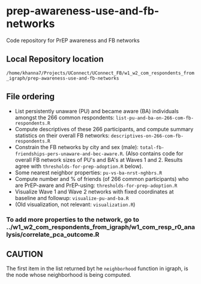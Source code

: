 # prep-awareness-use-and-fb-networks
Code repository for PrEP awareness and FB networks

## Local Repository location
`/home/khanna7/Projects/UConnect/UConnect_FB/w1_w2_com_respondents_from_igraph/prep-awareness-use-and-fb-networks`

## File ordering  
   * List persistently unaware (PU) and became aware (BA) individuals amongst the 266 common respondents: `list-pu-and-ba-on-266-com-fb-respondents.R`
   * Compute descriptives of these 266 participants, and compute summary statistics on their overall FB networks: `descriptives-on-266-com-fb-respondents.R`
   * Constrain the FB networks by city and sex (male): `total-fb-friendships-pers-unaware-and-bec-aware.R`. (Also contains code for overall FB network sizes of PU's and BA's at Waves 1 and 2. Results agree with `thresholds-for-prep-adoption.R` below). 
   * Some nearest neighbor properties: `pu-vs-ba-nrst-nghbrs.R`
   * Compute number and % of friends (of 266 common participants) who are PrEP-aware and PrEP-using: `thresholds-for-prep-adoption.R`  
   * Visualize Wave 1 and Wave 2 networks with fixed coordinates at baseline and followup: `visualize-pu-and-ba.R`
   * (Old visualization, not relevant: `visualization.R`)
   
### To add more properties to the network, go to ../w1_w2_com_respondents_from_igraph/w1_com_resp_r0_analysis/correlate_pca_outcome.R

## CAUTION
   The first item in the list returned byt he `neighborhood` function in igraph, is the node whose neighborhood is being computed. 
